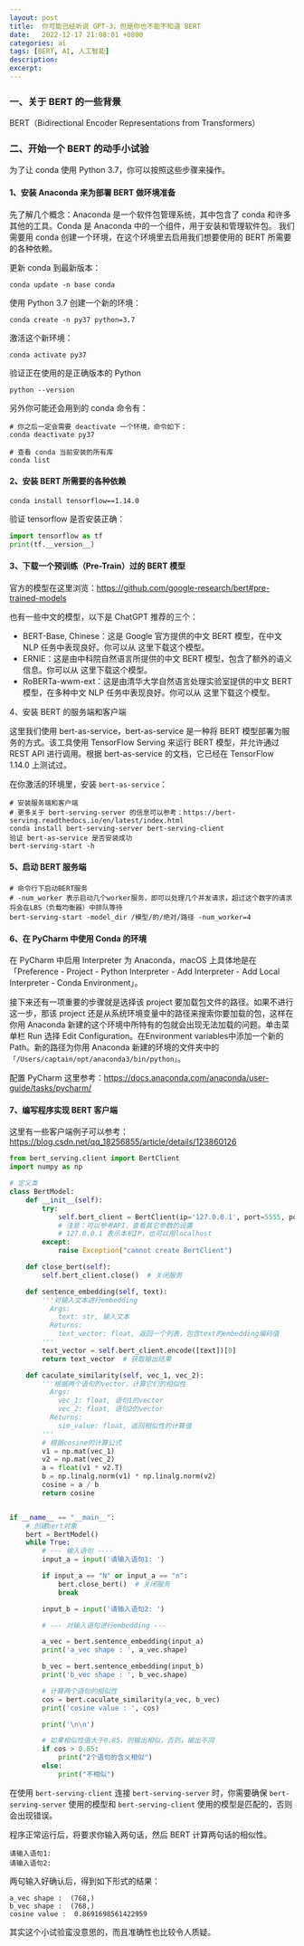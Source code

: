 ```yaml
---
layout: post
title:  你可能已经听说 GPT-3，但是你也不能不知道 BERT
date:   2022-12-17 21:08:01 +0800
categories: ai
tags: [BERT, AI, 人工智能]
description: 
excerpt: 
---
```


### 一、关于 BERT 的一些背景

BERT（Bidirectional Encoder Representations from Transformers）

### 二、开始一个 BERT 的动手小试验

为了让 conda 使用 Python 3.7，你可以按照这些步骤来操作。

#### 1、安装 Anaconda 来为部署 BERT 做环境准备

先了解几个概念：Anaconda 是一个软件包管理系统，其中包含了 conda 和许多其他的工具。Conda 是 Anaconda 中的一个组件，用于安装和管理软件包。
我们需要用 conda 创建一个环境，在这个环境里去启用我们想要使用的 BERT 所需要的各种依赖。

更新 conda 到最新版本：

```shell
conda update -n base conda
```

使用 Python 3.7 创建一个新的环境：

```shell
conda create -n py37 python=3.7
```

激活这个新环境：

```shell
conda activate py37
```

验证正在使用的是正确版本的 Python

```shell
python --version
```

另外你可能还会用到的 conda 命令有：

```shell
# 你之后一定会需要 deactivate 一个环境，命令如下：
conda deactivate py37

# 查看 conda 当前安装的所有库
conda list
```

#### 2、安装 BERT 所需要的各种依赖

```shell
conda install tensorflow==1.14.0
```

验证 tensorflow 是否安装正确：

```python
import tensorflow as tf
print(tf.__version__)
```

#### 3、下载一个预训练（Pre-Train）过的 BERT 模型

官方的模型在这里浏览：https://github.com/google-research/bert#pre-trained-models

也有一些中文的模型，以下是 ChatGPT 推荐的三个：

* BERT-Base, Chinese：这是 Google 官方提供的中文 BERT 模型，在中文 NLP 任务中表现良好。你可以从 这里下载这个模型。
* ERNIE：这是由中科院自然语言所提供的中文 BERT 模型，包含了额外的语义信息。你可以从 这里下载这个模型。
* RoBERTa-wwm-ext：这是由清华大学自然语言处理实验室提供的中文 BERT 模型，在多种中文 NLP 任务中表现良好。你可以从 这里下载这个模型。

4、安装 BERT 的服务端和客户端

这里我们使用 bert-as-service，bert-as-service 是一种将 BERT 模型部署为服务的方式。该工具使用 TensorFlow Serving 来运行 BERT 模型，并允许通过 REST API 进行调用。根据 bert-as-service 的文档，它已经在 TensorFlow 1.14.0 上测试过。

在你激活的环境里，安装 `bert-as-service`：

```shell
# 安装服务端和客户端
# 更多关于 bert-serving-server 的信息可以参考：https://bert-serving.readthedocs.io/en/latest/index.html
conda install bert-serving-server bert-serving-client 
验证 bert-as-service 是否安装成功
bert-serving-start -h
```

#### 5、启动 BERT 服务端

```shell
# 命令行下启动BERT服务
# -num_worker 表示启动几个worker服务，即可以处理几个并发请求，超过这个数字的请求将会在LBS（负载均衡器）中排队等待
bert-serving-start -model_dir /模型/的/绝对/路径 -num_worker=4
```

#### 6、在 PyCharm 中使用 Conda 的环境

在 PyCharm 中启用 Interpreter 为 Anaconda，macOS 上具体地是在「Preference - Project - Python Interpreter - Add Interpreter - Add Local Interpreter - Conda Environment」。

接下来还有一项重要的步骤就是选择该 project 要加载包文件的路径。如果不进行这一步，那该 project 还是从系统环境变量中的路径来搜索你要加载的包，这样在你用 Anaconda 新建的这个环境中所特有的包就会出现无法加载的问题。单击菜单栏 Run 选择 Edit Configuration。在Environment variables中添加一个新的 Path。新的路径为你用 Anaconda 新建的环境的文件夹中的`「/Users/captain/opt/anaconda3/bin/python」`。

配置 PyCharm 这里参考：https://docs.anaconda.com/anaconda/user-guide/tasks/pycharm/

#### 7、编写程序实现 BERT 客户端

这里有一些客户端例子可以参考：https://blog.csdn.net/qq_18256855/article/details/123860126

```python
from bert_serving.client import BertClient
import numpy as np

# 定义类
class BertModel:
    def __init__(self):
        try:
            self.bert_client = BertClient(ip='127.0.0.1', port=5555, port_out=5556)  # 创建客户端对象
            # 注意：可以参考API，查看其它参数的设置
            # 127.0.0.1 表示本机IP，也可以用localhost
        except:
            raise Exception("cannot create BertClient")

    def close_bert(self):
        self.bert_client.close()  # 关闭服务

    def sentence_embedding(self, text):
        '''对输入文本进行embedding
          Args:
            text: str, 输入文本
          Returns:
            text_vector: float, 返回一个列表，包含text的embedding编码值
        '''
        text_vector = self.bert_client.encode([text])[0]
        return text_vector  # 获取输出结果

    def caculate_similarity(self, vec_1, vec_2):
        '''根据两个语句的vector，计算它们的相似性
          Args:
            vec_1: float, 语句1的vector
            vec_2: float, 语句2的vector
          Returns:
            sim_value: float, 返回相似性的计算值
        '''
        # 根据cosine的计算公式
        v1 = np.mat(vec_1)
        v2 = np.mat(vec_2)
        a = float(v1 * v2.T)
        b = np.linalg.norm(v1) * np.linalg.norm(v2)
        cosine = a / b
        return cosine


if __name__ == "__main__":
    # 创建bert对象
    bert = BertModel()
    while True:
        # --- 输入语句 ----
        input_a = input('请输入语句1: ')

        if input_a == "N" or input_a == "n":
            bert.close_bert()  # 关闭服务
            break

        input_b = input('请输入语句2: ')

        # --- 对输入语句进行embedding ---

        a_vec = bert.sentence_embedding(input_a)
        print('a_vec shape : ', a_vec.shape)

        b_vec = bert.sentence_embedding(input_b)
        print('b_vec shape : ', b_vec.shape)

        # 计算两个语句的相似性
        cos = bert.caculate_similarity(a_vec, b_vec)
        print('cosine value : ', cos)

        print('\n\n')

        # 如果相似性值大于0.85，则输出相似，否则，输出不同
        if cos > 0.85:
            print("2个语句的含义相似")
        else:
            print("不相似")
```

在使用 `bert-serving-client` 连接 `bert-serving-server` 时，你需要确保 `bert-serving-server` 使用的模型和 `bert-serving-client` 使用的模型是匹配的，否则会出现错误。

程序正常运行后，将要求你输入两句话，然后 BERT 计算两句话的相似性。

```shell
请输入语句1: 
请输入语句2: 
```

两句输入好确认后，得到如下形式的结果：

```
a_vec shape :  (768,)
b_vec shape :  (768,)
cosine value :  0.8691698561422959
```

其实这个小试验蛮没意思的，而且准确性也比较令人质疑。